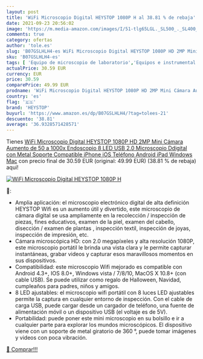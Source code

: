 ```yaml
---
layout: post
title: 'WiFi Microscopio Digital HEYSTOP 1080P H al 38.81 % de rebaja'
date: 2021-09-23 20:56:02
image: 'https://m.media-amazon.com/images/I/51-tlg65LGL._SL500_._SL400_.jpg'
comments: true
category: ofertas
author: 'tole.es'
slug: 'B07GSLHLH4-es WiFi Microscopio Digital HEYSTOP 1080P HD 2MP Mini Cámara...'
sku: 'B07GSLHLH4-es'
tags: [ 'Equipo de microscopio de laboratorio','Equipos e instrumental de laboratorio','Industria, empresas y ciencia','Microscopios','Microscopios digitales portátiles para laboratorio','Productos de laboratorio y ciencias','heystop','ipad','iphone', ]
actualPrice: 30.59 EUR
currency: EUR
price: 30.59
comparePrice: 49.99 EUR
prodname: 'WiFi Microscopio Digital HEYSTOP 1080P HD 2MP Mini Cámara Aumento de 50 a 1000x Endoscopio 8 LED USB 2.0 Microscopio Ddigital con Metal Soporte Compatible iPhone iOS Teléfono Android iPad Windows Mac'
country: 'es'
flag: '🇪🇸'
brand: 'HEYSTOP'
buyurl: 'https://www.amazon.es/dp/B07GSLHLH4/?tag=tolees-21'
descuento: '38.81'
average: '36.9328571428571'
---
```


Tienes [WiFi Microscopio Digital HEYSTOP 1080P HD 2MP Mini Cámara Aumento de 50 a 1000x Endoscopio 8 LED USB 2.0 Microscopio Ddigital con Metal Soporte Compatible iPhone iOS Teléfono Android iPad Windows Mac](https://www.amazon.es/dp/B07GSLHLH4/?tag=tolees-21) con precio final de  30.59 EUR (original: 49.99 EUR) (38.81 %  de rebaja) aqui!

[![WiFi Microscopio Digital HEYSTOP 1080P H](https://m.media-amazon.com/images/I/51-tlg65LGL._SL500_._SL400_.jpg)](https://www.amazon.es/dp/B07GSLHLH4/?tag=tolees-21)

🔎:

- Amplia aplicación: el microscopio electrónico digital de alta definición HEYSTOP Wifi es un aumento útil y divertido, este microscopio de cámara digital se usa ampliamente en la recolección / inspección de piezas, fines educativos, examen de la piel, examen del cabello, disección / examen de plantas , inspección textil, inspección de joyas, inspección de impresión, etc.
- Cámara microscópica HD: con 2.0 megapíxeles y alta resolución 1080P, este microscopio portátil le brinda una vista clara y le permite capturar instantáneas, grabar videos y capturar esos maravillosos momentos en sus dispositivos.
- Compatibilidad: este microscopio Wifi mejorado es compatible con Android 4.3+, IOS 8.0+, Windows vista / 7/8/10, MacOS X 10.8+ (con cable USB). Se puede utilizar como regalo de Halloween, Navidad, cumpleaños para padres, niños y amigos.
- 8 LED ajustables: el microscopio wifi portátil con 8 luces LED ajustables permite la captura en cualquier entorno de inspección. Con el cable de carga USB, puede cargar desde un cargador de teléfono, una fuente de alimentación móvil o un dispositivo USB (el voltaje es de 5V).
- Portabilidad: puede poner este mini microscopio en su bolsillo e ir a cualquier parte para explorar los mundos microscópicos. El dispositivo viene con un soporte de metal giratorio de 360 ​​°, puede tomar imágenes y videos con poca vibración.

[🛒 Comprar!!!](https://www.amazon.es/dp/B07GSLHLH4/?tag=tolees-21)
